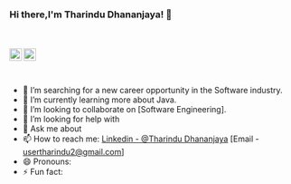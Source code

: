### Hi there,I'm Tharindu Dhananjaya!  👋
<br>
<br>

<a href="https://www.linkedin.com/in/tharindu-dhananjaya-td/">
  <img align="left" alt="Pawan's Linkdein" width="22px" src="https://cdn.jsdelivr.net/npm/simple-icons@v3/icons/linkedin.svg" />
</a>
<a href="https://github.com/TharinduInfo/">
  <img align="left" alt="Pawan's Github" width="22px" src="https://cdn.jsdelivr.net/npm/simple-icons@v3/icons/github.svg" />
</a>

<br>
<br>
<br>

- 🔭 I’m searching for a new career opportunity in the Software industry.
- 🌱 I’m currently learning more about Java.
- 👯 I’m looking to collaborate on [Software Engineering].
- 🤔 I’m looking for help with
- 💬 Ask me about
- 📫 How to reach me: [Linkedin - @Tharindu Dhananjaya](https://www.linkedin.com/in/tharindu-dhananjaya-td/)     [Email - usertharindu2@gmail.com]
- 😄 Pronouns: 
- ⚡ Fun fact: 

